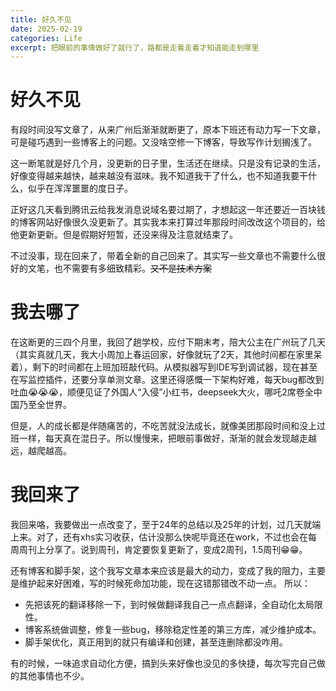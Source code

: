 ```yaml
---
title: 好久不见
date: 2025-02-19
categories: Life
excerpt: 把眼前的事情做好了就行了，路都是走着走着才知道能走到哪里
---
```


# 好久不见

有段时间没写文章了，从来广州后渐渐就断更了，原本下班还有动力写一下文章，可是碰巧遇到一些博客上的问题。又没啥空修一下博客，导致写作计划搁浅了。

这一断笔就是好几个月，没更新的日子里，生活还在继续。只是没有记录的生活，好像变得越来越快，越来越没有滋味。我不知道我干了什么，也不知道我要干什么，似乎在浑浑噩噩的度日子。

正好这几天看到腾讯云给我发消息说域名要过期了，才想起这一年还要近一百块钱的博客网站好像很久没更新了。其实我本来打算过年那段时间改改这个项目的，给他更新更新。但是假期好短暂，还没来得及注意就结束了。

不过没事，现在回来了，带着全新的自己回来了。其实写一些文章也不需要什么很好的文笔，也不需要有多细致精彩。~~又不是技术方案~~

# 我去哪了

在这断更的三四个月里，我回了趟学校，应付下期末考，陪大公主在广州玩了几天（其实真就几天，我大小周加上春运回家，好像就玩了2天，其他时间都在家里呆着），剩下的时间都在上班加班敲代码。从模拟器写到IDE写到调试器，现在甚至在写监控插件，还要分享单测文章。这里还得感慨一下架构好难，每天bug都改到吐血😭😭😭，顺便见证了外国人“入侵”小红书，deepseek大火，哪吒2席卷全中国乃至全世界。

但是，人的成长都是伴随痛苦的，不吃苦就没法成长，就像美团那段时间和没上过班一样，每天真在混日子。所以慢慢来，把眼前事做好，渐渐的就会发现越走越远，越爬越高。

# 我回来了

我回来咯，我要做出一点改变了，至于24年的总结以及25年的计划，过几天就端上来。对了，还有xhs实习收获，估计没那么快呢毕竟还在work，不过也会在每周周刊上分享了。说到周刊，肯定要恢复更新了，变成2周刊，1.5周刊😁😁。

还有博客和脚手架，这个我写文章本来应该是最大的动力，变成了我的阻力，主要是维护起来好困难，写的时候死命加功能，现在这错那错改不动一点。
所以：
- 先把该死的翻译移除一下，到时候做翻译我自己一点点翻译，全自动化太局限性。
- 博客系统做调整，修复一些bug，移除稳定性差的第三方库，减少维护成本。
- 脚手架优化，真正用到的就只有编译和创建，甚至连删除都没咋用。

有的时候，一味追求自动化方便，搞到头来好像也没见的多快捷，每次写完自己做的其他事情也不少。
